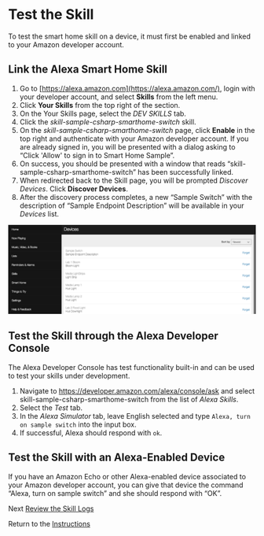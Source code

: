 # Test the Skill

To test the smart home skill on a device, it must first be enabled and linked to your Amazon developer account.

## Link the Alexa Smart Home Skill

1. Go to [https://alexa.amazon.com](https://alexa.amazon.com/), login with your developer account, and select **Skills** from the left menu.
2. Click **Your Skills** from the top right of the section.
3. On the Your Skills page, select the *DEV SKILLS* tab.
4. Click the *skill-sample-csharp-smarthome-switch* skill.
5. On the *skill-sample-csharp-smarthome-switch* page, click **Enable** in the top right and authenticate with your Amazon developer account. If you are already signed in, you will be presented with a dialog asking to “Click 'Allow' to sign in to Smart Home Sample”.
6. On success, you should be presented with a window that reads “skill-sample-csharp-smarthome-switch” has been successfully linked.
7. When redirected back to the Skill page, you will be prompted *Discover Devices*. Click **Discover Devices**.
8. After the discovery process completes, a new “Sample Switch” with the description of “Sample Endpoint Description” will be available in your *Devices* list.

![](img/devices-list.png)

## Test the Skill through the Alexa Developer Console

The Alexa Developer Console has test functionality built-in and can be used to test your skills under development.

1. Navigate to https://developer.amazon.com/alexa/console/ask and select skill-sample-csharp-smarthome-switch from the list of *Alexa Skills*.
2. Select the *Test* tab.
3. In the *Alexa Simulator* tab, leave English selected and type `Alexa, turn on sample switch` into the input box.
4. If successful, Alexa should respond with `ok`.

## Test the Skill with an Alexa-Enabled Device

If you have an Amazon Echo or other Alexa-enabled device associated to your Amazon developer account, you can give that device the command “Alexa, turn on sample switch” and she should respond with “OK”.

Next [Review the Skill Logs](review-the-skill-logs.md)

Return to the [Instructions](README.md)